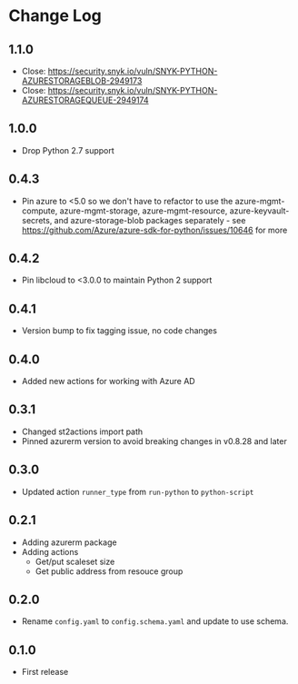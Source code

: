 # Change Log

## 1.1.0

* Close: https://security.snyk.io/vuln/SNYK-PYTHON-AZURESTORAGEBLOB-2949173
* Close: https://security.snyk.io/vuln/SNYK-PYTHON-AZURESTORAGEQUEUE-2949174

## 1.0.0

* Drop Python 2.7 support

## 0.4.3

- Pin azure to <5.0 so we don't have to refactor to use the azure-mgmt-compute,
  azure-mgmt-storage, azure-mgmt-resource, azure-keyvault-secrets, and
  azure-storage-blob packages separately - see
  https://github.com/Azure/azure-sdk-for-python/issues/10646 for more

## 0.4.2

- Pin libcloud to <3.0.0 to maintain Python 2 support

## 0.4.1

- Version bump to fix tagging issue, no code changes

## 0.4.0

- Added new actions for working with Azure AD

## 0.3.1

- Changed st2actions import path
- Pinned azurerm version to avoid breaking changes in v0.8.28 and later

## 0.3.0

- Updated action `runner_type` from `run-python` to `python-script`

## 0.2.1

- Adding azurerm package
- Adding actions
  - Get/put scaleset size 
  - Get public address from resouce group

## 0.2.0

- Rename `config.yaml` to `config.schema.yaml` and update to use schema.

## 0.1.0

- First release 
